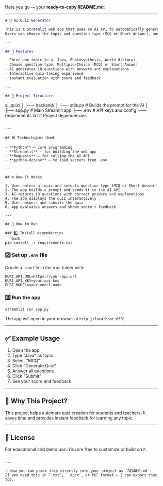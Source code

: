 Here you go — your **ready-to-copy README.md**:

---

```markdown
# 🧠 AI Quiz Generator

This is a Streamlit web app that uses an AI API to automatically generate quizzes on any topic.  
Users can choose the topic and question type (MCQ or Short Answer), answer the quiz interactively, and get scored with feedback.

---

## 📌 Features

- Enter any topic (e.g. Java, Photosynthesis, World History)
- Choose question type: Multiple-Choice (MCQ) or Short Answer
- AI generates 10 questions with answers and explanations
- Interactive quiz-taking experience
- Instant evaluation with score and feedback

---

## 📂 Project Structure

```

ai\_quiz/
│
├── backend/
│   └── utils.py         # Builds the prompt for the AI
│
├── app.py               # Main Streamlit app
├── .env                 # API keys and config
└── requirements.txt     # Project dependencies

````

---

## 🛠️ Technologies Used

- **Python** – core programming
- **Streamlit** – for building the web app
- **Requests** – for calling the AI API
- **python-dotenv** – to load secrets from .env

---

## ⚙️ How It Works

1. User enters a topic and selects question type (MCQ or Short Answer)
2. The app builds a prompt and sends it to the AI API
3. AI returns 10 questions with correct answers and explanations
4. The app displays the quiz interactively
5. User answers and submits the quiz
6. App evaluates answers and shows score + feedback

---

## 🚀 How to Run

### 1️⃣ Install dependencies
```bash
pip install -r requirements.txt
````

### 2️⃣ Set up `.env` file

Create a `.env` file in the root folder with:

```
EURI_API_URL=https://your-api-url
EURI_API_KEY=your-api-key
EURI_MODEL=your-model-name
```

### 3️⃣ Run the app

```bash
streamlit run app.py
```

The app will open in your browser at `http://localhost:8501`

---

## ✅ Example Usage

1. Open the app
2. Type "Java" as topic
3. Select "MCQ"
4. Click "Generate Quiz"
5. Answer all questions
6. Click "Submit"
7. See your score and feedback

---

## 🙌 Why This Project?

This project helps automate quiz creation for students and teachers.
It saves time and provides instant feedback for learning any topic.

---

## 📜 License

For educational and demo use. You are free to customize or build on it.

```

---

✅ Now you can paste this directly into your project as `README.md`.  
If you need this in `.txt`, `.docx`, or PDF format — I can export that too.
```
